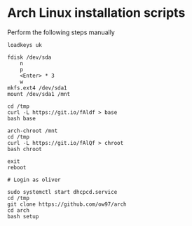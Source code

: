 # Arch Linux installation scripts

Perform the following steps manually

    loadkeys uk

    fdisk /dev/sda
        n
        p
        <Enter> * 3
        w
    mkfs.ext4 /dev/sda1
    mount /dev/sda1 /mnt

    cd /tmp
    curl -L https://git.io/fAldf > base
    bash base

    arch-chroot /mnt
    cd /tmp
    curl -L https://git.io/fAlQf > chroot
    bash chroot

    exit
    reboot

    # Login as oliver

    sudo systemctl start dhcpcd.service
    cd /tmp
    git clone https://github.com/ow97/arch
    cd arch
    bash setup
